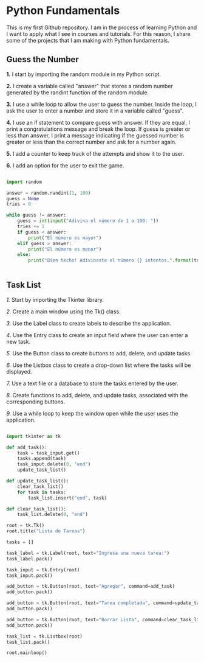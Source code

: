 # Python Fundamentals

This is my first Github repository. I am in the process of learning Python and I want to apply what I see in courses and tutorials. For this reason, I share some of the projects that I am making with Python fundamentals.

## Guess the Number

**1.** I start by importing the random module in my Python script.

**2.** I create a variable called "answer" that stores a random number generated by the randint function of the random module.

**3.** I use a while loop to allow the user to guess the number. Inside the loop, I ask the user to enter a number and store it in a variable called "guess".

**4.** I use an if statement to compare guess with answer. If they are equal, I print a congratulations message and break the loop. If guess is greater or less than answer, I print a message indicating if the guessed number is greater or less than the correct number and ask for a number again.

**5.** I add a counter to keep track of the attempts and show it to the user.

**6.** I add an option for the user to exit the game.

```python

import random

answer = random.randint(1, 100)
guess = None
tries = 0

while guess != answer:
    guess = int(input("Adivina el número de 1 a 100: "))
    tries += 1
    if guess < answer:
        print("El número es mayor")
    elif guess > answer:
        print("El número es menor")
    else:
        print("Bien hecho! Adivinaste el número {} intentos.".format(tries))
        
```

## Task List

*1.* Start by importing the Tkinter library.

*2.* Create a main window using the Tk() class.

*3.* Use the Label class to create labels to describe the application.

*4*. Use the Entry class to create an input field where the user can enter a new task.

*5.* Use the Button class to create buttons to add, delete, and update tasks.

*6.* Use the Listbox class to create a drop-down list where the tasks will be displayed.

*7.* Use a text file or a database to store the tasks entered by the user.

*8.* Create functions to add, delete, and update tasks, associated with the corresponding buttons.

*9.* Use a while loop to keep the window open while the user uses the application.


```python

import tkinter as tk

def add_task():
    task = task_input.get()
    tasks.append(task)
    task_input.delete(0, "end")
    update_task_list()

def update_task_list():
    clear_task_list()
    for task in tasks:
        task_list.insert("end", task)

def clear_task_list():
    task_list.delete(0, "end")

root = tk.Tk()
root.title("Lista de Tareas")

tasks = []

task_label = tk.Label(root, text="Ingresa una nueva tarea:")
task_label.pack()

task_input = tk.Entry(root)
task_input.pack()

add_button = tk.Button(root, text="Agregar", command=add_task)
add_button.pack()

add_button = tk.Button(root, text="Tarea completada", command=update_task_list)
add_button.pack()

add_button = tk.Button(root, text="Borrar Lista", command=clear_task_list)
add_button.pack()

task_list = tk.Listbox(root)
task_list.pack()

root.mainloop()


